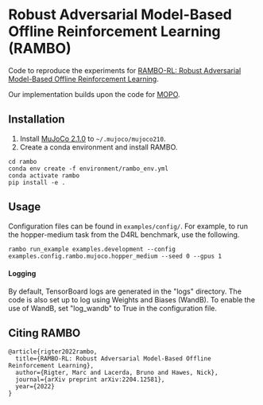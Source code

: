 # Robust Adversarial Model-Based Offline Reinforcement Learning (RAMBO)

Code to reproduce the experiments for [RAMBO-RL: Robust Adversarial Model-Based Offline Reinforcement Learning](https://arxiv.org/abs/2204.12581).

Our implementation builds upon the code for [MOPO](https://github.com/tianheyu927/mopo).

## Installation
1. Install [MuJoCo 2.1.0](https://github.com/deepmind/mujoco/releases) to `~/.mujoco/mujoco210`.
2. Create a conda environment and install RAMBO.
```
cd rambo
conda env create -f environment/rambo_env.yml
conda activate rambo
pip install -e .
```

## Usage
Configuration files can be found in `examples/config/`. For example, to run the hopper-medium task from the D4RL benchmark, use the following.

```
rambo run_example examples.development --config examples.config.rambo.mujoco.hopper_medium --seed 0 --gpus 1
```


#### Logging

By default, TensorBoard logs are generated in the "logs" directory. The code is also set up to log using Weights and Biases (WandB). To enable the use of WandB, set "log_wandb" to True in the configuration file.


## Citing RAMBO

```
@article{rigter2022rambo,
  title={RAMBO-RL: Robust Adversarial Model-Based Offline Reinforcement Learning},
  author={Rigter, Marc and Lacerda, Bruno and Hawes, Nick},
  journal={arXiv preprint arXiv:2204.12581},
  year={2022}
}
```
